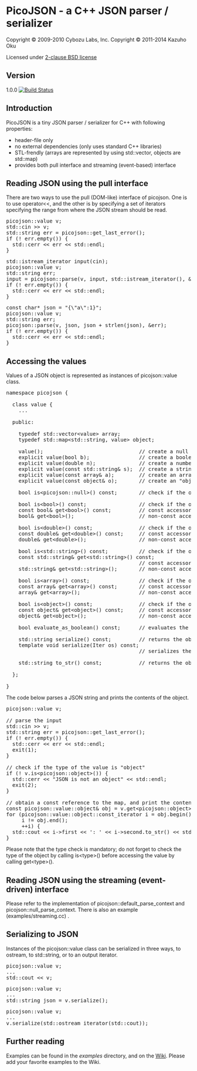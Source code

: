 # PicoJSON - a C++ JSON parser / serializer

Copyright &copy; 2009-2010 Cybozu Labs, Inc.
Copyright &copy; 2011-2014 Kazuho Oku

Licensed under [2-clause BSD license](http://opensource.org/licenses/BSD-2-Clause)

## Version

1.0.0 [![Build Status](https://travis-ci.org/kazuho/picojson.svg?branch=master)](https://travis-ci.org/kazuho/picojson)

## Introduction

PicoJSON is a tiny JSON parser / serializer for C++ with following properties:

- header-file only
- no external dependencies (only uses standard C++ libraries)
- STL-frendly (arrays are represented by using std::vector, objects are std::map)
- provides both pull interface and streaming (event-based) interface

## Reading JSON using the pull interface

There are two ways to use the pull (DOM-like) interface of picojson.  One is to use operator&lt;&lt;, and the other is by specifying a set of iterators specifying the range from where the JSON stream should be read.

<pre>
picojson::value v;
std::cin &gt;&gt; v;
std::string err = picojson::get_last_error();
if (! err.empty()) {
  std::cerr &lt;&lt; err &lt;&lt; std::endl;
}
</pre>

<pre>
std::istream_iterator input(cin);
picojson::value v;
std::string err;
input = picojson::parse(v, input, std::istream_iterator(), &err);
if (! err.empty()) {
  std::cerr &lt;&lt; err &lt;&lt; std::endl;
}
</pre>

<pre>
const char* json = "{\"a\":1}";
picojson::value v;
std::string err;
picojson::parse(v, json, json + strlen(json), &err);
if (! err.empty()) {
  std::cerr &lt;&lt; err &lt;&lt; std::endl;
}
</pre>

## Accessing the values

Values of a JSON object is represented as instances of picojson::value class.

<pre>
namespace picojson {

  class value {
    ...

  public:

    typedef std::vector&lt;value&gt; array;
    typedef std::map&lt;std::string, value&gt; object;

    value();                               // create a null object
    explicit value(bool b);                // create a boolean object
    explicit value(double n);              // create a number object
    explicit value(const std::string& s);  // create a string object
    explicit value(const array& a);        // create an array object
    explicit value(const object& o);       // create an "object"

    bool is&lt;picojson::null&gt;() const;       // check if the object is "null"

    bool is&lt;bool&gt;() const;                 // check if the object is a boolean
    const bool& get&lt;bool&gt;() const;         // const accessor (usable only if the object is a boolean)
    bool& get&lt;bool&gt;();                     // non-const accessor (usable only if the object is a boolean)

    bool is&lt;double&gt;() const;               // check if the object is a number
    const double& get&lt;double&gt;() const;     // const accessor (usable only if the object is a number)
    double& get&lt;double&gt;();                 // non-const accessor (usable only if the object is a number)

    bool is&lt;std::string&gt;() const;          // check if the object is a string
    const std::string& get&lt;std::string&gt;() const;
                                           // const accessor (usable only if the object is a string)
    std::string& get&lt;std::string&gt;();       // non-const accessor (usable only if the object is a string)

    bool is&lt;array&gt;() const;                // check if the object is an array
    const array& get&lt;array&gt;() const;       // const accessor (usable only if the object is an array)
    array& get&lt;array&gt;();                   // non-const accessor (usable only if the object is an array)

    bool is&lt;object&gt;() const;               // check if the object is an "object"
    const object& get&lt;object&gt;() const;     // const accessor (usable only if the object is an object)
    object& get&lt;object&gt;();                 // non-const accessor (usable only if the object is an array)

    bool evaluate_as_boolean() const;      // evaluates the object as a boolean

    std::string serialize() const;         // returns the object in JSON representation
    template<typename Iter> void serialize(Iter os) const;
                                           // serializes the object in JSON representation through an output iterator

    std::string to_str() const;            // returns the object in string (for casual use)

  };

}
</pre>

The code below parses a JSON string and prints the contents of the object.

<pre>
picojson::value v;

// parse the input
std::cin &gt;&gt; v;
std::string err = picojson::get_last_error();
if (! err.empty()) {
  std::cerr &lt;&lt; err &lt;&lt; std::endl;
  exit(1);
}

// check if the type of the value is "object"
if (! v.is&lt;picojson::object&gt;()) {
  std::cerr &lt;&lt; "JSON is not an object" &lt;&lt; std::endl;
  exit(2);
}

// obtain a const reference to the map, and print the contents
const picojson::value::object& obj = v.get&lt;picojson::object&gt;();
for (picojson::value::object::const_iterator i = obj.begin();
     i != obj.end();
     ++i) {
  std::cout &lt;&lt; i-&gt;first &lt;&lt; ': ' &lt;&lt; i-&gt;second.to_str() &lt;&lt; std::endl;
}
</pre>

Please note that the type check is mandatory; do not forget to check the type of the object by calling is&lt;type&gt;() before accessing the value by calling get&lt;type&gt;().

## Reading JSON using the streaming (event-driven) interface

Please refer to the implementation of picojson::default_parse_context and picojson::null_parse_context.  There is also an example (examples/streaming.cc) .

## Serializing to JSON

Instances of the picojson::value class can be serialized in three ways, to ostream, to std::string, or to an output iterator.

<pre>
picojson::value v;
...
std::cout &lt;&lt; v;
</pre>

<pre>
picojson::value v;
...
std::string json = v.serialize();
</pre>

<pre>
picojson::value v;
...
v.serialize(std::ostream_iterator(std::cout));
</pre>

## Further reading

Examples can be found in the <i>examples</i> directory, and on the [Wiki](https://github.com/kazuho/picojson/wiki).  Please add your favorite examples to the Wiki.
